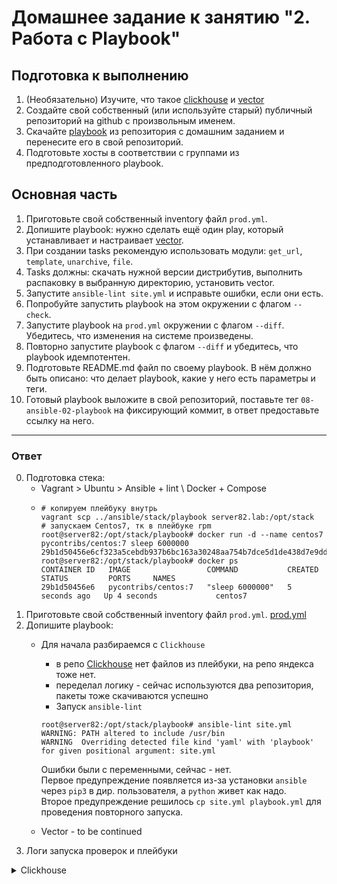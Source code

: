 # Домашнее задание к занятию "2. Работа с Playbook"

## Подготовка к выполнению

1. (Необязательно) Изучите, что такое [clickhouse](https://www.youtube.com/watch?v=fjTNS2zkeBs) и [vector](https://www.youtube.com/watch?v=CgEhyffisLY)
2. Создайте свой собственный (или используйте старый) публичный репозиторий на github с произвольным именем.
3. Скачайте [playbook](./playbook/) из репозитория с домашним заданием и перенесите его в свой репозиторий.
4. Подготовьте хосты в соответствии с группами из предподготовленного playbook.

## Основная часть

1. Приготовьте свой собственный inventory файл `prod.yml`.
2. Допишите playbook: нужно сделать ещё один play, который устанавливает и настраивает [vector](https://vector.dev).
3. При создании tasks рекомендую использовать модули: `get_url`, `template`, `unarchive`, `file`.
4. Tasks должны: скачать нужной версии дистрибутив, выполнить распаковку в выбранную директорию, установить vector.
5. Запустите `ansible-lint site.yml` и исправьте ошибки, если они есть.
6. Попробуйте запустить playbook на этом окружении с флагом `--check`.
7. Запустите playbook на `prod.yml` окружении с флагом `--diff`. Убедитесь, что изменения на системе произведены.
8. Повторно запустите playbook с флагом `--diff` и убедитесь, что playbook идемпотентен.
9. Подготовьте README.md файл по своему playbook. В нём должно быть описано: что делает playbook, какие у него есть параметры и теги.
10. Готовый playbook выложите в свой репозиторий, поставьте тег `08-ansible-02-playbook` на фиксирующий коммит, в ответ предоставьте ссылку на него.

---
### Ответ

0. Подготовка стека:
   - Vagrant > Ubuntu > Ansible + lint \ Docker + Compose
   - ```shell
     # копируем плейбуку внутрь
     vagrant scp ../ansible/stack/playbook server82.lab:/opt/stack
     # запускаем Centos7, тк в плейбуке rpm
     root@server82:/opt/stack/playbook# docker run -d --name centos7 pycontribs/centos:7 sleep 6000000
     29b1d50456e6cf323a5cebdb937b6bc163a30248aa754b7dce5d1de438d7e9dd
     root@server82:/opt/stack/playbook# docker ps
     CONTAINER ID   IMAGE                 COMMAND           CREATED         STATUS         PORTS     NAMES
     29b1d50456e6   pycontribs/centos:7   "sleep 6000000"   5 seconds ago   Up 4 seconds             centos7
      ```
1. Приготовьте свой собственный inventory файл `prod.yml`. [prod.yml](src%2Fansible%2Fstack%2Fplaybook%2Finventory%2Fprod.yml)
2. Допишите playbook: 
   - Для начала разбираемся с `Clickhouse`
     - в репо [Clickhouse](https://packages.clickhouse.com/rpm/stable/) нет файлов из плейбуки, на репо яндекса тоже нет.
     + переделал логику - сейчас используются два репозитория, пакеты тоже скачиваются успешно
     + Запуск `ansible-lint`
     ```shell
     root@server82:/opt/stack/playbook# ansible-lint site.yml
     WARNING: PATH altered to include /usr/bin
     WARNING  Overriding detected file kind 'yaml' with 'playbook' for given positional argument: site.yml
     ```
     Ошибки были с переменными, сейчас - нет. \
     Первое предупреждение появляется из-за установки `ansible` через `pip3` в дир. пользователя, a `python` живет как надо. \
     Второе предупреждение решилось `cp site.yml playbook.yml` для проведения повторного запуска.

   - Vector - to be continued
3. Логи запуска проверок и плейбуки
 <details><summary>Clickhouse</summary>

```shell
root@server82:/opt/stack/playbook# ansible-playbook -i inventory/prod.yml site.yml --check

PLAY [Install Clickhouse] ******************************************************************************************************************************************

TASK [Gathering Facts] *********************************************************************************************************************************************
ok: [centos7]

TASK [Get clickhouse distrib noarch Get clickhouse distrib noarch  from https://packages.clickhouse.com/rpm/stable/] ***********************************************
ok: [centos7] => (item=clickhouse-client)
ok: [centos7] => (item=clickhouse-server)

TASK [Get clickhouse distrib from https://packages.clickhouse.com/rpm/stable/] *************************************************************************************
ok: [centos7] => (item=clickhouse-common-static)

TASK [Install clickhouse packages] *********************************************************************************************************************************
ok: [centos7]

TASK [Start clickhouse service] ************************************************************************************************************************************
changed: [centos7]

TASK [Create database] *********************************************************************************************************************************************
skipping: [centos7]

PLAY RECAP *********************************************************************************************************************************************************
centos7                    : ok=5    changed=1    unreachable=0    failed=0    skipped=1    rescued=0    ignored=0   
```

```shell
root@server82:/opt/stack/playbook# ansible-playbook -i inventory/prod.yml site.yml --diff

PLAY [Install Clickhouse] ******************************************************************************************************************************************

TASK [Gathering Facts] *********************************************************************************************************************************************
ok: [centos7]

TASK [Get clickhouse distrib noarch Get clickhouse distrib noarch  from https://packages.clickhouse.com/rpm/stable/] ***********************************************
ok: [centos7] => (item=clickhouse-client)
ok: [centos7] => (item=clickhouse-server)

TASK [Get clickhouse distrib from https://packages.clickhouse.com/rpm/stable/] *************************************************************************************
ok: [centos7] => (item=clickhouse-common-static)

TASK [Install clickhouse packages] *********************************************************************************************************************************
ok: [centos7]

TASK [Start clickhouse service] ************************************************************************************************************************************
changed: [centos7]

TASK [Create database] *********************************************************************************************************************************************
ok: [centos7]

PLAY RECAP *********************************************************************************************************************************************************
centos7                    : ok=6    changed=1    unreachable=0    failed=0    skipped=0    rescued=0    ignored=0   
```

```shell
root@server82:/opt/stack/playbook# ansible-playbook -i inventory/prod.yml site.yml

PLAY [Install Clickhouse] ******************************************************************************************************************************************

TASK [Gathering Facts] *********************************************************************************************************************************************
ok: [centos7]

TASK [Get clickhouse distrib noarch Get clickhouse distrib noarch  from https://packages.clickhouse.com/rpm/stable/] ***********************************************
changed: [centos7] => (item=clickhouse-client)
changed: [centos7] => (item=clickhouse-server)

TASK [Get clickhouse distrib from https://packages.clickhouse.com/rpm/stable/] *************************************************************************************
changed: [centos7] => (item=clickhouse-common-static)

TASK [Install clickhouse packages] *********************************************************************************************************************************
changed: [centos7]

TASK [Start clickhouse service] ************************************************************************************************************************************
changed: [centos7]

TASK [Create database] *********************************************************************************************************************************************
changed: [centos7]

RUNNING HANDLER [Start clickhouse service] *************************************************************************************************************************
changed: [centos7]

PLAY RECAP *********************************************************************************************************************************************************
centos7                    : ok=7    changed=6    unreachable=0    failed=0    skipped=0    rescued=0    ignored=0   
```
</details>

